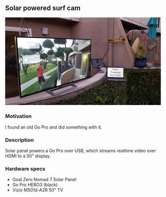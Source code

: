 ## Solar powered surf cam

![Project photo](2020-12-31%20Solar%20Powered%20Surf%20Cam.jpg)

### Motivation

I found an old Go Pro and did something with it.

### Description

Solar panel powers a Go Pro over USB, which streams realtime video over HDMI to
a 50" display.

### Hardware specs

* Goal Zero Nomad 7 Solar Panel
* Go Pro HERO3 (black)
* Vizio M501d-A2R 50" TV
